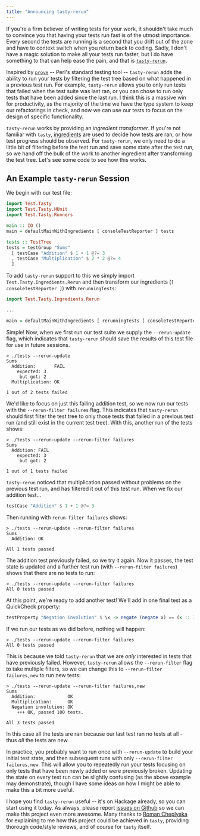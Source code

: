 ```yaml
---
title: "Announcing tasty-rerun"
---
```


If you're a firm believer of writing tests for your work, it shouldn't take much
to convince you that having your tests run fast is of the utmost
importance. Every second the tests are running is a second that you drift out of
the zone and have to context switch when you return back to coding. Sadly, I
don't have a magic solution to make all your tests run faster, but I do have
something to that can help ease the pain, and that is
[`tasty-rerun`](http://hackage.haskell.org/package/tasty-rerun).

Inspired by
[`prove`](https://metacpan.org/pod/release/LEONT/Test-Harness-3.30/bin/prove) --
Perl's standard testing tool -- `tasty-rerun` adds the ability to run your tests
by filtering the test tree based on what happened in a previous test run. For
example, `tasty-rerun` allows you to only run tests that failed when the test
suite was last ran, or you can chose to run only tests that have been added
since the last run. I think this is a massive win for productivity, as the
majority of the time we have the type system to keep our refactorings in check,
and now we can use our tests to focus on the design of specific functionality.

`tasty-rerun` works by providing an *ingredient transformer*. If you're not
familiar with `tasty`,
[ingredients](http://documentup.com/feuerbach/tasty#packages/ingredients) are
used to decide how tests are ran, or how test progress should be observed. For
`tasty-rerun`, we only need to do a little bit of filtering before the test run
and save some state after the test run, so we hand off the bulk of the work to
another ingredient after transforming the test tree. Let's see some code to see
how this works.

## An Example `tasty-rerun` Session

We begin with our test file:

```haskell
import Test.Tasty
import Test.Tasty.HUnit
import Test.Tasty.Runners

main :: IO ()
main = defaultMainWithIngredients [ consoleTestReporter ] tests

tests :: TestTree
tests = testGroup "Sums"
  [ testCase "Addition" $ 1 + 1 @?= 3
  , testCase "Multiplication" $ 2 * 2 @?= 4
  ]
```

To add `tasty-rerun` support to this we simply import
`Test.Tasty.Ingredients.Rerun` and then transform our ingredients
(`[ consoleTestReporter ]`) with `rerunningTests`:

```haskell
import Test.Tasty.Ingredients.Rerun

...

main = defaultMainWithIngredients [ rerunningTests [ consoleTestReporter ] ] tests
```

Simple! Now, when we first run our test suite we supply the `--rerun-update`
flag, which indicates that `tasty-rerun` should save the results of this test
file for use in future sessions.

```
> ./tests --rerun-update
Sums
  Addition:       FAIL
    expected: 3
     but got: 2
  Multiplication: OK

1 out of 2 tests failed
```

We'd like to focus on just this failing addition test, so we now run our tests
with the `--rerun-filter failures` flag. This indicates that `tasty-rerun`
should first filter the test tree to only those tests that failed in a previous
test run (and still exist in the current test tree). With this, another run of
the tests shows:

```
> ./tests --rerun-update --rerun-filter failures
Sums
  Addition: FAIL
    expected: 3
     but got: 2

1 out of 1 tests failed
```

`tasty-rerun` noticed that multiplication passed without problems on the
previous test run, and has filtered it out of this test run. When we fix our
addition test...

```haskell
testCase "Addition" $ 1 + 1 @?= 3
```

Then running with `rerun-filter failures` shows:

```
> ./tests --rerun-update --rerun-filter failures
Sums
  Addition: OK

All 1 tests passed
```

The addition test previously failed, so we try it again. Now it passes, the test
state is updated and a further test run (with `--rerun-filter failures`) shows
that there are no tests to run:

```
> ./tests --rerun-update --rerun-filter failures
All 0 tests passed
```

At this point, we're ready to add another test! We'll add in one final test as a
QuickCheck property:


```haskell
testProperty "Negation involution" $ \x -> negate (negate x) == (x :: Int)
```

If we run our tests as we did before, nothing will happen:

```
> ./tests --rerun-update --rerun-filter failures
All 0 tests passed
```

This is because we told `tasty-rerun` that we are *only* interested in tests
that have previously failed. However, `tasty-rerun` allows the `--rerun-filter`
flag to take multiple filters, so we can change this to `--rerun-filter
failures,new` to run new tests:

```
> ./tests --rerun-update --rerun-filter failures,new
Sums
  Addition:            OK
  Multiplication:      OK
  Negation involution: OK
    +++ OK, passed 100 tests.

All 3 tests passed
```

In this case all the tests are ran because our last test ran no tests at all -
thus *all* the tests are new.

In practice, you probably want to run once with `--rerun-update` to build your
initial test state, and then subsequent runs with only
`--rerun-filter failures,new`. This will allow you to repeatedly run your tests
focusing on only tests that have been newly added or were previously
broken. Updating the state on every test run can be slightly confusing (as the
above example may demonstrate), though I have some ideas on how I might be able
to make this a bit more useful.

I hope you find `tasty-rerun` useful -- it's on Hackage already, so you can start
using it today. As always, please report
[issues on Github](https://github.com/ocharles/tasty-rerun/issues) so we can
make this project even more awesome. Many thanks to
[Roman Cheplyaka](http://ro-che.info) for explaining to me how this project
could be achieved in `tasty`, providing thorough code/style reviews, and of
course for `tasty` itself.
